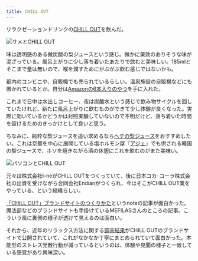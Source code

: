 ```yaml
---
title: CHILL OUT
---
```


リラクゼーションドリンクの[CHILL OUT](https://butfirstchillout.com/)を飲んだ。

![](https://i.imgur.com/3682F2Zh.jpg "サメとCHILL OUT")

味は透明感のある微炭酸の梨ジュースという感じ。微かに薬効のありそうな味が混ざっている。風呂上がりに少し落ち着いたあたりで飲むと美味しい。185mlとそこまで量は無いので、喉を潤すためにがぶがぶ飲む感じではないかも。

都内のコンビニや、自販機でも売られているらしい。温泉施設の自販機などにも置かれているとか。自分は[Amazonの6本入りのやつ](https://www.amazon.co.jp/dp/B07Z8LNMFD)を手に入れた。

これまで日中は水出しコーヒー、夜は炭酸水という感じで飲み物サイクルを回していたけれど、新たに風呂上がりに飲むものができて少し体験が良くなった。実際に効いているかどうかは対照実験していないので不明だけど、落ち着いた時間を設けるためのきっかけとして良いと思う。

ちなみに、純粋な梨ジュースを追い求めるなら[ヘテの梨ジュース](https://www.amazon.co.jp/dp/B005LA4C6C)をおすすめしたい。これは京都を中心に展開している塩ホルモン屋『[アジェ](http://www.aje.to/)』でも供される韓国の梨ジュースで、ホソを焼きながら酒の休憩にこれを飲むのがまた美味い。

![](https://i.imgur.com/hzBVtg1h.jpg "パソコンとCHILL OUT")

元々は株式会社I-neがCHILL OUTをつくっていて、後に日本コカ･コーラ株式会社の出資を受けながら合同会社Endianがつくられ、今はそこがCHILL OUT業をやっている、という経緯らしい。

[「CHILL OUT」ブランドサイトのつくりかた](https://note.com/mefilas/n/n355602907ce2)というnoteの記事が面白かった。魔法部などのブランドサイトも手掛けているMEFILASさんのところの記事。こういう風に裏側の様子が透けて見えるのは面白い。

それから、近年のリラックス方法に関する[調査結果](https://butfirstchillout.com/news/12/)がCHILL OUTのブランドサイトで公開されていて、これがなかなか丁寧にまとめられていて面白かった。本能型のストレス発散行動が減っているというのは、体験や見聞の様子と一致している感覚があり興味深い。
